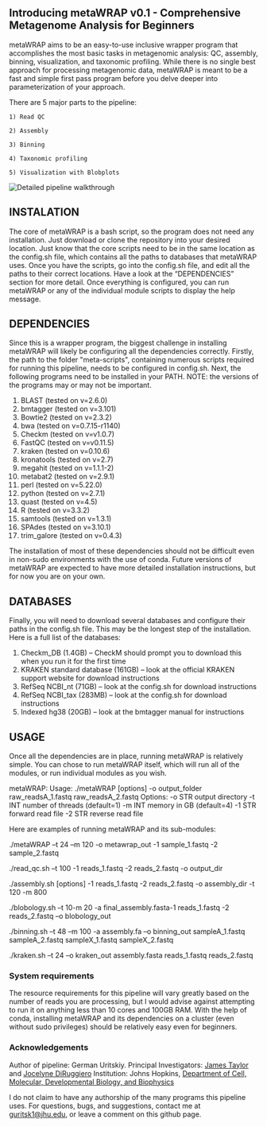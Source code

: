 ## Introducing metaWRAP v0.1 - Comprehensive Metagenome Analysis for Beginners


 metaWRAP aims to be an easy-to-use inclusive wrapper program that accomplishes the most basic tasks in metagenomic analysis: QC, assembly, binning, visualization, and taxonomic profiling. While there is no single best approach for processing metagenomic data, metaWRAP is meant to be a fast and simple first pass program before you delve deeper into parameterization of your approach.
  
  There are 5 major parts to the pipeline:
  
    1) Read QC
    
    2) Assembly
    
    3) Binning
    
    4) Taxonomic profiling
    
    5) Visualization with Blobplots
    
    
  ![Detailed pipeline walkthrough](http://i.imgur.com/D1bOqLp.png)

  
## INSTALATION

 The core of metaWRAP is a bash script, so the program does not need any installation. Just download or clone the repository into your desired location. Just know that the core scripts need to be in the same location as the config.sh file, which contains all the paths to databases that metaWRAP uses. Once you have the scripts, go into the config.sh file, and edit all the paths to their correct locations. Have a look at the “DEPENDENCIES” section for more detail. Once everything is configured, you can run metaWRAP or any of the individual module scripts to display the help message.


## DEPENDENCIES

  Since this is a wrapper program, the biggest challenge in installing metaWRAP will likely be configuring all the dependencies correctly. Firstly, the path to the folder "meta-scripts", containing numerous scripts required for running this pipeline, needs to be configured in config.sh. Next, the following programs need to be installed in your PATH. NOTE: the versions of the programs may or may not be important.

1)	BLAST (tested on v=2.6.0)
2)	bmtagger (tested on v=3.101)
3)	Bowtie2 (tested on v=2.3.2)
4)	bwa (tested on v=0.7.15-r1140)
5)	Checkm (tested on v=v1.0.7)
6)	FastQC (tested on v=v0.11.5)
7)	kraken (tested on v=0.10.6)
8)	kronatools (tested on v=2.7)
9)	megahit (tested on v=1.1.1-2)
10)	metabat2 (tested on v=2.9.1)
11)	perl (tested on v=5.22.0)
12)	python (tested on v=2.7.1)
13)	quast (tested on v=4.5)
14)	R (tested on v=3.3.2)
15)	samtools (tested on v=1.3.1)
16)	SPAdes (tested on v=3.10.1)
17)	trim_galore (tested on v=0.4.3)

 The installation of most of these dependencies should not be difficult even in non-sudo environments with the use of conda. Future versions of metaWRAP are expected to have more detailed installation instructions, but for now you are on your own.


## DATABASES

Finally, you will need to download several databases and configure their paths in the config.sh file. This may be the longest step of the installation. Here is a full list of the databases:

1)	Checkm_DB (1.4GB) – CheckM should prompt you to download this when you run it for the first time
2)	KRAKEN standard database (161GB) – look at the official KRAKEN support website for download instructions 
3)	RefSeq NCBI_nt (71GB) – look at the config.sh for download instructions
4)	RefSeq NCBI_tax (283MB) – look at the config.sh for download instructions
5)	Indexed hg38 (20GB) – look at the bmtagger manual for instructions


## USAGE

Once all the dependencies are in place, running metaWRAP is relatively simple. You can chose to run metaWRAP itself, which will run all of the modules, or run individual modules as you wish. 

metaWRAP:
	Usage: ./metaWRAP [options] -o output_folder raw_readsA_1.fastq raw_readsA_2.fastq
	Options:
		-o STR          output directory
		-t INT          number of threads (default=1)
		-m INT          memory in GB (default=4)
		-1 STR		forward read file
		-2 STR		reverse read file



Here are examples of running metaWRAP and its sub-modules:

./metaWRAP –t 24 –m 120 -o metawrap_out -1 sample_1.fastq -2 sample_2.fastq 

./read_qc.sh –t 100 -1 reads_1.fastq -2 reads_2.fastq -o output_dir

./assembly.sh [options] -1 reads_1.fastq -2 reads_2.fastq -o assembly_dir -t 120 -m 800

./blobology.sh –t 10-m 20 -a final_assembly.fasta-1 reads_1.fastq -2 reads_2.fastq –o blobology_out

./binning.sh –t 48 –m 100 -a assembly.fa –o binning_out sampleA_1.fastq sampleA_2.fastq sampleX_1.fastq sampleX_2.fastq

./kraken.sh –t 24 –o kraken_out assembly.fasta reads_1.fastq reads_2.fastq



###  System requirements
 The resource requirements for this pipeline will vary greatly based on the number of reads you are processing, but I would advise against attempting to run it on anything less than 10 cores and 100GB RAM. With the help of conda, installing metaWRAP and its dependencies on a cluster (even without sudo privileges) should be relatively easy even for beginners.


### Acknowledgements
Author of pipeline: German Uritskiy.
Principal Investigators: [James Taylor](http://bio.jhu.edu/directory/james-taylor/) and [Jocelyne DiRuggiero](http://bio.jhu.edu/directory/jocelyne-diruggiero/)
Institution: Johns Hopkins, [Department of Cell, Molecular, Developmental Biology, and Biophysics](http://cmdb.jhu.edu/) 

I do not claim to have any authorship of the many programs this pipeline uses. For questions, bugs, and suggestions, contact me at guritsk1@jhu.edu, or leave a comment on this github page.


